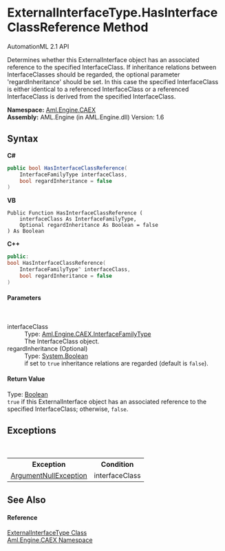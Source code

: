 # ExternalInterfaceType.HasInterfaceClassReference Method 
AutomationML 2.1 API 

Determines whether this ExternalInterface object has an associated reference to the specified InterfaceClass. If inheritance relations between InterfaceClasses should be regarded, the optional parameter 'regardInheritance' should be set. In this case the specified InterfaceClass is either identical to a referenced InterfaceClass or a referenced InterfaceClass is derived from the specified InterfaceClass.

**Namespace:**&nbsp;<a href="N_Aml_Engine_CAEX">Aml.Engine.CAEX</a><br />**Assembly:**&nbsp;AML.Engine (in AML.Engine.dll) Version: 1.6

## Syntax

**C#**<br />
``` C#
public bool HasInterfaceClassReference(
	InterfaceFamilyType interfaceClass,
	bool regardInheritance = false
)
```

**VB**<br />
``` VB
Public Function HasInterfaceClassReference ( 
	interfaceClass As InterfaceFamilyType,
	Optional regardInheritance As Boolean = false
) As Boolean
```

**C++**<br />
``` C++
public:
bool HasInterfaceClassReference(
	InterfaceFamilyType^ interfaceClass, 
	bool regardInheritance = false
)
```


#### Parameters
&nbsp;<dl><dt>interfaceClass</dt><dd>Type: <a href="T_Aml_Engine_CAEX_InterfaceFamilyType">Aml.Engine.CAEX.InterfaceFamilyType</a><br />The InterfaceClass object.</dd><dt>regardInheritance (Optional)</dt><dd>Type: <a href="https://docs.microsoft.com/dotnet/api/system.boolean" target="_parent" rel="noopener noreferrer">System.Boolean</a><br />if set to `true` inheritance relations are regarded (default is `false`).</dd></dl>

#### Return Value
Type: <a href="https://docs.microsoft.com/dotnet/api/system.boolean" target="_parent" rel="noopener noreferrer">Boolean</a><br />`true` if this ExternalInterface object has an associated reference to the specified InterfaceClass; otherwise, `false`.

## Exceptions
&nbsp;<table><tr><th>Exception</th><th>Condition</th></tr><tr><td><a href="https://docs.microsoft.com/dotnet/api/system.argumentnullexception" target="_parent" rel="noopener noreferrer">ArgumentNullException</a></td><td>interfaceClass</td></tr></table>

## See Also


#### Reference
<a href="T_Aml_Engine_CAEX_ExternalInterfaceType">ExternalInterfaceType Class</a><br /><a href="N_Aml_Engine_CAEX">Aml.Engine.CAEX Namespace</a><br />